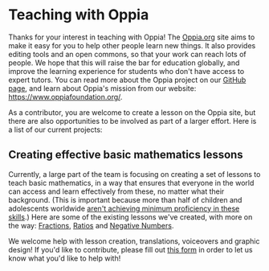 # Teaching with Oppia

Thanks for your interest in teaching with Oppia! The [Oppia.org](https://www.oppia.org) site aims to make it easy for you to help other people learn new things. It also provides editing tools and an open commons, so that your work can reach lots of people. We hope that this will raise the bar for education globally, and improve the learning experience for students who don't have access to expert tutors. You can read more about the Oppia project on our [GitHub page](https://oppia.github.io/#/WhatIsOppia), and learn about Oppia's mission from our website: https://www.oppiafoundation.org/.

As a contributor, you are welcome to create a lesson on the Oppia site, but there are also opportunities to be involved as part of a larger effort. Here is a list of our current projects:

## Creating effective basic mathematics lessons

Currently, a large part of the team is focusing on creating a set of lessons to teach basic mathematics, in a way that ensures that everyone in the world can access and learn effectively from these, no matter what their background. (This is important because more than half of children and adolescents worldwide [aren't achieving minimum proficiency in these skills](http://uis.unesco.org/sites/default/files/documents/fs46-more-than-half-children-not-learning-en-2017.pdf).) Here are some of the existing lessons we've created, with more on the way: [Fractions](https://www.oppia.org/learn/maths/fractions), [Ratios](https://www.oppia.org/learn/maths/ratios) and [Negative Numbers](https://www.oppia.org/learn/maths/negative-numbers).

We welcome help with lesson creation, translations, voiceovers and graphic design! If you'd like to contribute, please fill out [this form](https://forms.gle/jEytndtgdsx7BrnV6) in order to let us know what you'd like to help with!
